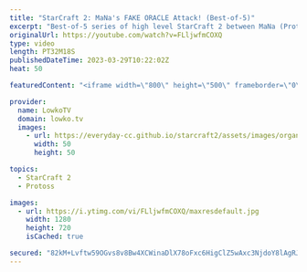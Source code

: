 ```yaml
---
title: "StarCraft 2: MaNa's FAKE ORACLE Attack! (Best-of-5)"
excerpt: "Best-of-5 series of high level StarCraft 2 between MaNa (Protoss) and SpeCial (Terran).  Support my work: https://patreon.com/lowkotv Lowko Merch: https://lowko.shop  My YouTube channels: @LowkoTV @LowkoTV @LowkoClips  Twitch livestream: https://twitch.tv/lowkotv Live most days 2-8 PM CET / CEST  The"
originalUrl: https://youtube.com/watch?v=FLljwfmCOXQ
type: video
length: PT32M18S
publishedDateTime: 2023-03-29T10:22:02Z
heat: 50

featuredContent: "<iframe width=\"800\" height=\"500\" frameborder=\"0\" src=\"https://www.youtube.com/embed/FLljwfmCOXQ\" allow=\"accelerometer; autoplay; encrypted-media; gyroscope; picture-in-picture\" allowfullscreen></iframe>"

provider:
  name: LowkoTV
  domain: lowko.tv
  images:
    - url: https://everyday-cc.github.io/starcraft2/assets/images/organizations/lowko.tv-50x50.jpg
      width: 50
      height: 50

topics:
  - StarCraft 2
  - Protoss

images:
  - url: https://i.ytimg.com/vi/FLljwfmCOXQ/maxresdefault.jpg
    width: 1280
    height: 720
    isCached: true

secured: "82kM+Lvftw59OGvs8v8Bw4XCWinaDlX78oFxc6HigClZ5wAxc3NjdoY8lAgRJNQahXLE+QNVo5bM5fObviHDpGmZjkVurjRN7GDGSUDAG7NxIAiHFDbEe91+SD7VuSCU4fJogUUovzcqQh9mwUeQOj32lJbfA2NG4dvhiIUy4BP3iDYhjRbmyF0ZOD6jNKl5LaMteSzFIFA87qUl5bfrLs0UChy6f+JOdqneLohlYMT1KjcG7TlABbAv/sG1APLVmTo9X2xF5XzpH7fqbjQpdEfShJGbaakSEqSmf2McDsmpKlrbSswiQBpvlGEQf+RsJRrXlszlZAlMvaOOvQb3IaCI2b5YohOV9H1MZKkLQbsla14pg1xClpEAndMnwBJHI+RiCEy0QLt0C3Og2V5xpUdg9/z5ScGTFHLTDUJAKDQ=;4IHSMYx6OBc+blhjLXiQeA=="
---
```


